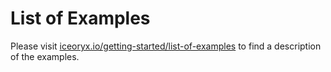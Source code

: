 # List of Examples

Please visit [iceoryx.io/getting-started/list-of-examples](http://iceoryx.io/getting-started/list-of-examples/) to find a description of the examples.
